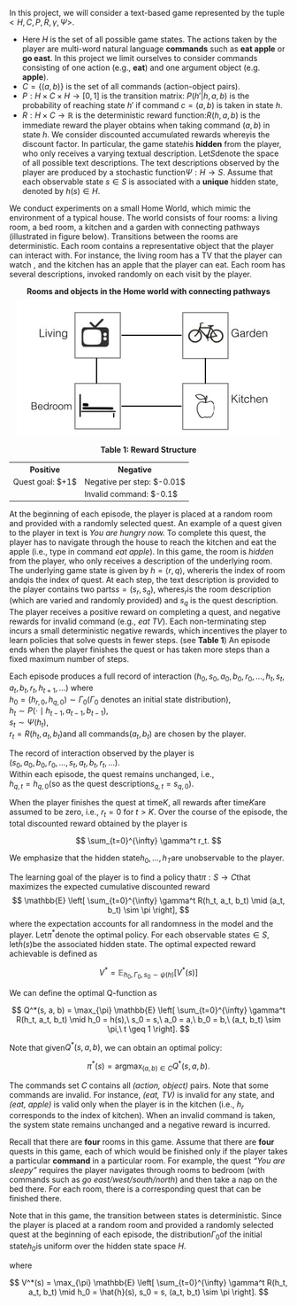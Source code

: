 In this project, we will consider a text-based game represented by the tuple$<H,C,P,R,\gamma ,\Psi >$. 
* Here $H$ is the set of all possible game states. The actions taken by the player are multi-word natural language <b>commands</b> such as <b>eat apple</b> or <b>go east</b>. In this project we limit ourselves to consider commands consisting of one action (e.g., <b>eat</b>) and one argument object (e.g. <b>apple</b>).
* $C=\{ (a,b)\}$ is the set of all commands (action-object pairs).
* $P:H\times C\times H\rightarrow [0,1]$ is the transition matrix: $P(h'|h,a,b)$ is the probability of reaching state $h'$ if command $c = (a,b)$ is taken in state $h$.
* $R:H\times C\rightarrow \mathbb {R}$ is the deterministic reward function:$R(h,a,b)$ is the immediate reward the player obtains when taking command $(a,b)$ in state $h$. We consider discounted accumulated rewards where$\gamma$is the discount factor. In particular, the game state$h$is <b>hidden</b> from the player, who only receives a varying textual description. Let$S$denote the space of all possible text descriptions. The text descriptions  observed by the player are produced by a stochastic function$\Psi :H\rightarrow S$. Assume that each observable state $s \in S$ is associated with a <b>unique</b> hidden state, denoted by $h(s)\in H$.

We conduct experiments on a small Home World, which mimic the environment of a typical house. The world consists of four rooms: a living room, a bed room, a kitchen and a garden with connecting pathways (illustrated in figure below). Transitions between the rooms are deterministic. Each room contains a representative object that the player can interact with. For instance, the living room has a TV that the player can watch , and the kitchen has an apple that the player can eat. Each room has several descriptions, invoked randomly on each visit by the player.

<p align="center">
  <span style="display:block; font-weight:bold; margin-bottom:5px;">Rooms and objects in the Home world with connecting pathways</span>

  
  <img src="Images/images_homeworld.jpg" />
</p>

<div align="center">

<strong>Table 1: Reward Structure</strong>

<table>
  <tr>
    <th>Positive</th>
    <th>Negative</th>
  </tr>
  <tr>
    <td>Quest goal: $+1$ </td>
    <td>Negative per step: $-0.01$ </td>
  </tr>
  <tr>
    <td></td>
    <td>Invalid command: $-0.1$ </td>
  </tr>
</table>

</div>

At the beginning of each episode, the player is placed at a random room and provided with a randomly selected quest. An example of a quest given to the player in text is *You are hungry now.* To complete this quest, the player has to navigate through the house to reach the kitchen and eat the apple (i.e., type in command *eat apple*). In this game, the room is *hidden* from the player, who only receives a description of the underlying room. The underlying game state is given by $h = \langle r, q \rangle$, where$r$is the index of room and$q$is the index of quest. At each step, the text description is provided to the player contains two parts$s = (s_r, s_q)$, where$s_r$is the room description (which are varied and randomly provided) and $s_q$ is the quest description. The player receives a positive reward on completing a quest, and negative rewards for invalid command (e.g., *eat TV*). Each non-terminating step incurs a small deterministic negative rewards, which incentives the player to learn policies that solve quests in fewer steps. (see **Table 1**) An episode ends when the player finishes the quest or has taken more steps than a fixed maximum number of steps.

Each episode produces a full record of interaction $(h_0, s_0, a_0, b_0, r_0, \ldots, h_t, s_t, a_t, b_t, r_t, h_{t+1}, \ldots)$ where  
$h_0 = (h_{r,0}, h_{q,0}) \sim \Gamma_0$($\Gamma_0$ denotes an initial state distribution),  
$h_t \sim P(\cdot \mid h_{t-1}, a_{t-1}, b_{t-1})$,  
$s_t \sim \Psi(h_t)$,  
$r_t = R(h_t, a_t, b_t)$and all commands$(a_t, b_t)$ are chosen by the player.

The record of interaction observed by the player is  
$(s_0, a_0, b_0, r_0, \ldots, s_t, a_t, b_t, r_t, \ldots)$.  
Within each episode, the quest remains unchanged, i.e.,  
$h_{q,t} = h_{q,0}$(so as the quest description$s_{q,t} = s_{q,0}$).

When the player finishes the quest at time$K$, all rewards after time$K$are assumed to be zero, i.e., $r_t = 0$ for $t > K$. Over the course of the episode, the total discounted reward obtained by the player is

$$
\sum_{t=0}^{\infty} \gamma^t r_t.
$$

We emphasize that the hidden state$h_0, \ldots, h_T$are unobservable to the player.

The learning goal of the player is to find a policy that$\pi : S \rightarrow C$that maximizes the expected cumulative discounted reward  
$$
\mathbb{E} \left[ \sum_{t=0}^{\infty} \gamma^t R(h_t, a_t, b_t) \mid (a_t, b_t) \sim \pi \right],
$$
where the expectation accounts for all randomness in the model and the player. Let$\pi^*$denote the optimal policy. For each observable state$s \in S$, let$\hat{h}(s)$be the associated hidden state. The optimal expected reward achievable is defined as

$$
V^* = \mathbb{E}_{h_0, \Gamma_0, s_0 \sim \psi(h)} \left[ V^*(s) \right]
$$


We can define the optimal Q-function as

$$
Q^*(s, a, b) = \max_{\pi} \mathbb{E} \left[ \sum_{t=0}^{\infty} \gamma^t R(h_t, a_t, b_t) \mid h_0 = h(s),\ s_0 = s,\ a_0 = a,\ b_0 = b,\ (a_t, b_t) \sim \pi,\ t \geq 1 \right].
$$

Note that given$Q^*(s, a, b)$, we can obtain an optimal policy:

$$
\pi^*(s) = \operatorname{argmax}_{(a, b) \in C}  Q^*(s, a, b).
$$

The commands set $C$ contains all *(action, object)* pairs. Note that some commands are invalid. For instance, *(eat, TV)* is invalid for any state, and *(eat, apple)* is valid only when the player is in the kitchen (i.e., $h_r$ corresponds to the index of kitchen). When an invalid command is taken, the system state remains unchanged and a negative reward is incurred.

Recall that there are **four** rooms in this game. Assume that there are **four** quests in this game, each of which would be finished only if the player takes a particular **command** in a particular room. For example, the quest *“You are sleepy”* requires the player navigates through rooms to bedroom (with commands such as *go east/west/south/north*) and then take a nap on the bed there. For each room, there is a corresponding quest that can be finished there.

Note that in this game, the transition between states is deterministic. Since the player is placed at a random room and provided a randomly selected quest at the beginning of each episode, the distribution$\Gamma_0$of the initial state$h_0$is uniform over the hidden state space $H$.


where

$$
V^*(s) = \max_{\pi} \mathbb{E} \left[ \sum_{t=0}^{\infty} \gamma^t R(h_t, a_t, b_t) \mid h_0 = \hat{h}(s), s_0 = s, (a_t, b_t) \sim \pi \right].
$$
